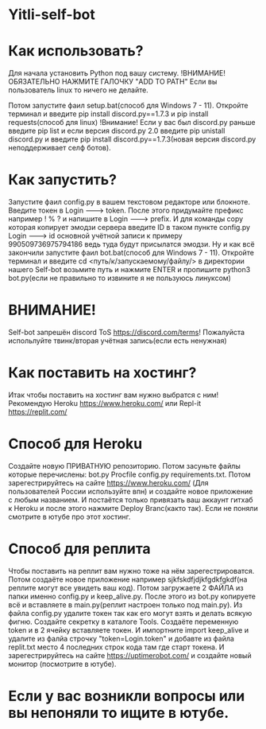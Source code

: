 # Yitli-self-bot

# Как использовать?
Для начала установить Python под вашу систему. !ВНИМАНИЕ! ОБЯЗАТЕЛЬНО НАЖМИТЕ ГАЛОЧКУ "ADD TO PATH" Если вы пользователь linux то ничего не делайте.

Потом запустите фаил setup.bat(способ для Windows 7 - 11). Откройте терминал и введите pip install discord.py==1.7.3 и pip install requests(способ для linux)
!Внимание! Если у вас был discord.py раньше введите pip list и если версия discord.py 2.0 введите pip unistall discord.py и введите pip install discord.py==1.7.3(новая версия discord.py неподдерживает селф ботов).

# Как запустить?
Запустите фаил config.py в вашем текстовом редакторе или блокноте.
Введите токен в Login ---> token.
После этого придумайте префикс например ! % ? и напишите в Login ---> prefix.
И для команды copy которая копирует эмодзи сервера введите ID в таком пункте config.py Login ---> id основной учётной записи к примеру 990509736975794186 ведь туда будут присылатся эмодзи.
Ну и как всё закончили запустите фаил bot.bat(способ для Windows 7 - 11).
Откройте терминал и введите cd <путь/к/запускаемому/файлу/> в директории нашего Self-bot возьмите путь и нажмите ENTER и пропишите python3 bot.py(если не правильно то извините я не пользуюсь линуксом)

# ВНИМАНИЕ!
Self-bot запрешён discord ToS https://discord.com/terms! Пожалуйста испольлуйте твинк/вторая учётная запись(если есть ненужная)


# Как поставить на хостинг?
Итак чтобы поставить на хостинг вам нужно выбратся с ним! Рекомендую Heroku https://www.heroku.com/ или Repl-it https://replit.com/

# Способ для Heroku
Создайте новую ПРИВАТНУЮ репозиторию. Потом засуньте файлы которые перечислены: bot.py Procfile config.py requirements.txt.
Потом зарегестрируйтесь на сайте https://www.heroku.com/ (Для пользователей России используйте впн) и создайте новое приложение с любым названием.
И постаётся только привязать ваш аккаунт гитхаб к Heroku и после этого нажмите Deploy Branc(както так). Если не поняли смотрите в ютубе про этот хостинг.

# Способ для реплита
Чтобы поставить на реплит вам нужно тоже на нём зарегестрироватся. Потом создаёте новое приложение например sjkfskdfjdjkfgdkfgkdf(на реплите могут все увидеть ваш код).
Потом загружаете 2 ФАЙЛА из папки именно config.py и keep_alive.py.
После этого из bot.py копируете всё и вставляете в main.py(реплит настроен только под main.py).
Из файла config.py удалите токен так как его могут взять и делать всякую фигню. Создайте секретку в каталоге Tools. Создаёте переменную token и в 2 ячейку вставляете токен. И импортните import keep_alive и удалите из фалйа строчку "token=Login.token" и добавте из файла replit.txt место 4 последних строк кода там где старт токена.
И зарегестрируйтесь на сайте https://uptimerobot.com/ и создайте новый монитор (посмотрите в ютубе).
# Если у вас возникли вопросы или вы непоняли то ищите в ютубе.

